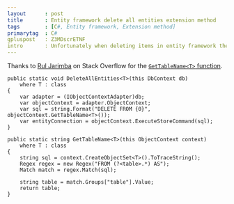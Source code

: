 ```yaml
---
layout      : post
title       : Entity framework delete all entities extension method
tags        : [C#, Entity framework, Extension method]
primarytag  : C#
gpluspost   : Z3MDscrETNF
intro       : Unfortunately when deleting items in entity framework the SQL commands are issued as single <code>DELETE</code> statements for each entity. This really becomes a bottleneck when there are a several thousand items. This handy set of extension methods allows convenient and efficient deletion of all entities for a particular type <code>T</code>. The <code>GetTableName&lt;T&gt;</code> used function even takes into account table mappings set up with the <code>ModelBuilder</code>.
---
```


Thanks to [Rul Jarimba][1] on Stack Overflow for the [`GetTableName<T>` function][2]. 

<!--prettify lang=csharp-->
    public static void DeleteAllEntities<T>(this DbContext db)
        where T : class
    {
        var adapter = (IObjectContextAdapter)db;
        var objectContext = adapter.ObjectContext;
        var sql = string.Format("DELETE FROM {0}", objectContext.GetTableName<T>());
        var entityConnection = objectContext.ExecuteStoreCommand(sql);
    }

    public static string GetTableName<T>(this ObjectContext context)
        where T : class
    {
        string sql = context.CreateObjectSet<T>().ToTraceString();
        Regex regex = new Regex("FROM (?<table>.*) AS");
        Match match = regex.Match(sql);

        string table = match.Groups["table"].Value;
        return table;
    }



[1]: http://stackoverflow.com/users/558486/rui-jarimba
[2]: http://stackoverflow.com/a/9760774/1156119
